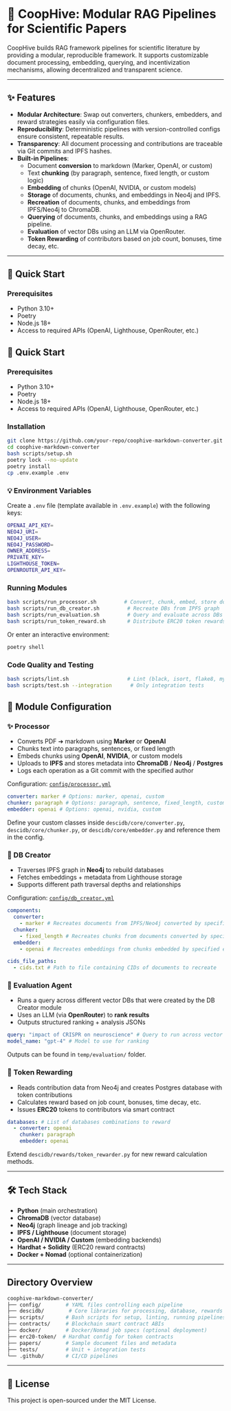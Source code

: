 # 🧠 CoopHive: Modular RAG Pipelines for Scientific Papers

CoopHive builds RAG framework pipelines for scientific literature by providing a modular, reproducible framework. It supports customizable document processing, embedding, querying, and incentivization mechanisms, allowing decentralized and transparent science.

---

## ✨ Features

- **Modular Architecture**: Swap out converters, chunkers, embedders, and reward strategies easily via configuration files.
- **Reproducibility**: Deterministic pipelines with version-controlled configs ensure consistent, repeatable results.
- **Transparency**: All document processing and contributions are traceable via Git commits and IPFS hashes.
- **Built-in Pipelines**:
  - Document **conversion** to markdown (Marker, OpenAI, or custom)
  - Text **chunking** (by paragraph, sentence, fixed length, or custom logic)
  - **Embedding** of chunks (OpenAI, NVIDIA, or custom models)
  - **Storage** of documents, chunks, and embeddings in Neo4j and IPFS.
  - **Recreation** of documents, chunks, and embeddings from IPFS/Neo4j to ChromaDB.
  - **Querying** of documents, chunks, and embeddings using a RAG pipeline.
  - **Evaluation** of vector DBs using an LLM via OpenRouter.
  - **Token Rewarding** of contributors based on job count, bonuses, time decay, etc.

---

## 🚀 Quick Start

### Prerequisites

- Python 3.10+
- Poetry
- Node.js 18+
- Access to required APIs (OpenAI, Lighthouse, OpenRouter, etc.)

## 🚀 Quick Start

### Prerequisites

- Python 3.10+
- Poetry
- Node.js 18+
- Access to required APIs (OpenAI, Lighthouse, OpenRouter, etc.)

### Installation

```bash
git clone https://github.com/your-repo/coophive-markdown-converter.git
cd coophive-markdown-converter
bash scripts/setup.sh
poetry lock --no-update
poetry install
cp .env.example .env
```

### 💡 Environment Variables

Create a `.env` file (template available in `.env.example`) with the following keys:

```bash
OPENAI_API_KEY=
NEO4J_URI=
NEO4J_USER=
NEO4J_PASSWORD=
OWNER_ADDRESS=
PRIVATE_KEY=
LIGHTHOUSE_TOKEN=
OPENROUTER_API_KEY=
```

### Running Modules

```bash
bash scripts/run_processor.sh         # Convert, chunk, embed, store documents
bash scripts/run_db_creator.sh         # Recreate DBs from IPFS graph
bash scripts/run_evaluation.sh         # Query and evaluate across DBs
bash scripts/run_token_reward.sh       # Distribute ERC20 token rewards
```

Or enter an interactive environment:

```bash
poetry shell
```

### Code Quality and Testing

```bash
bash scripts/lint.sh                   # Lint (black, isort, flake8, mypy)
bash scripts/test.sh --integration      # Only integration tests
```

## 🧬 Module Configuration

### ✨ Processor

- Converts PDF ➔ markdown using **Marker** or **OpenAI**
- Chunks text into paragraphs, sentences, or fixed length
- Embeds chunks using **OpenAI**, **NVIDIA**, or custom models
- Uploads to **IPFS** and stores metadata into **ChromaDB** / **Neo4j** / **Postgres**
- Logs each operation as a Git commit with the specified author

Configuration: [`config/processor.yml`](config/processor.yml)

```yaml
converter: marker # Options: marker, openai, custom
chunker: paragraph # Options: paragraph, sentence, fixed_length, custom
embedder: openai # Options: openai, nvidia, custom
```

Define your custom classes inside `descidb/core/converter.py`, `descidb/core/chunker.py`, or `descidb/core/embedder.py` and reference them in the config.

### 🔁 DB Creator

- Traverses IPFS graph in **Neo4j** to rebuild databases
- Fetches embeddings + metadata from Lighthouse storage
- Supports different path traversal depths and relationships

Configuration: [`config/db_creator.yml`](config/db_creator.yml)

```yaml
components:
  converter:
    - marker # Recreates documents from IPFS/Neo4j converted by specified converter
  chunker:
    - fixed_length # Recreates chunks from documents converted by specified chunker
  embedder:
    - openai # Recreates embeddings from chunks embedded by specified embedder
```

```yaml
cids_file_paths:
  - cids.txt # Path to file containing CIDs of documents to recreate
```

### 🧐 Evaluation Agent

- Runs a query across different vector DBs that were created by the DB Creator module
- Uses an LLM (via **OpenRouter**) to **rank results**
- Outputs structured ranking + analysis JSONs

```yaml
query: "impact of CRISPR on neuroscience" # Query to run across vector DBs
model_name: "gpt-4" # Model to use for ranking
```

Outputs can be found in `temp/evaluation/` folder.

### 🏅 Token Rewarding

- Reads contribution data from Neo4j and creates Postgres database with token contributions
- Calculates reward based on job count, bonuses, time decay, etc.
- Issues **ERC20** tokens to contributors via smart contract

```yaml
databases: # List of databases combinations to reward
  - converter: openai
    chunker: paragraph
    embedder: openai
```

Extend `descidb/rewards/token_rewarder.py` for new reward calculation methods.

---

## 🛠️ Tech Stack

- **Python** (main orchestration)
- **ChromaDB** (vector database)
- **Neo4j** (graph lineage and job tracking)
- **IPFS / Lighthouse** (document storage)
- **OpenAI / NVIDIA / Custom** (embedding backends)
- **Hardhat + Solidity** (ERC20 reward contracts)
- **Docker + Nomad** (optional containerization)

---

## Directory Overview

```bash
coophive-markdown-converter/
├── config/        # YAML files controlling each pipeline
├── descidb/        # Core libraries for processing, database, rewards
├── scripts/       # Bash scripts for setup, linting, running pipelines
├── contracts/     # Blockchain smart contract ABIs
├── docker/        # Docker/Nomad job specs (optional deployment)
├── erc20-token/  # Hardhat config for token contracts
├── papers/        # Sample document files and metadata
├── tests/         # Unit + integration tests
└── .github/       # CI/CD pipelines
```

---

## 📄 License

This project is open-sourced under the MIT License.
